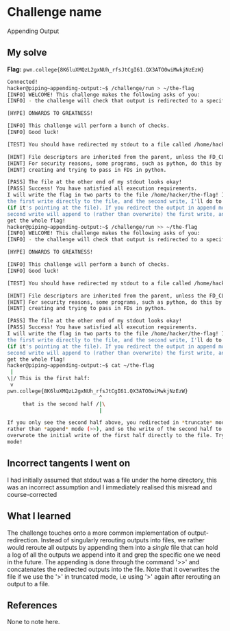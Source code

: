 # Challenge name
Appending Output

## My solve
**Flag:** `pwn.college{8K6luXMQzL2gxNUh_rfsJtCgI61.QX3ATO0wiMwkjNzEzW}`

```bash
Connected!                                                                        
hacker@piping~appending-output:~$ /challenge/run > ~/the-flag
[INFO] WELCOME! This challenge makes the following asks of you:
[INFO] - the challenge will check that output is redirected to a specific file path : /home/hacker/the-flag

[HYPE] ONWARDS TO GREATNESS!

[INFO] This challenge will perform a bunch of checks.
[INFO] Good luck!

[TEST] You should have redirected my stdout to a file called /home/hacker/the-flag. Checking...

[HINT] File descriptors are inherited from the parent, unless the FD_CLOEXEC is set by the parent on the file descriptor.
[HINT] For security reasons, some programs, such as python, do this by default in certain cases. Be careful if you are
[HINT] creating and trying to pass in FDs in python.

[PASS] The file at the other end of my stdout looks okay!
[PASS] Success! You have satisfied all execution requirements.
I will write the flag in two parts to the file /home/hacker/the-flag! I'll do 
the first write directly to the file, and the second write, I'll do to stdout 
(if it's pointing at the file). If you redirect the output in append mode, the 
second write will append to (rather than overwrite) the first write, and you'll 
get the whole flag!
hacker@piping~appending-output:~$ /challenge/run >> ~/the-flag
[INFO] WELCOME! This challenge makes the following asks of you:
[INFO] - the challenge will check that output is redirected to a specific file path : /home/hacker/the-flag

[HYPE] ONWARDS TO GREATNESS!

[INFO] This challenge will perform a bunch of checks.
[INFO] Good luck!

[TEST] You should have redirected my stdout to a file called /home/hacker/the-flag. Checking...

[HINT] File descriptors are inherited from the parent, unless the FD_CLOEXEC is set by the parent on the file descriptor.
[HINT] For security reasons, some programs, such as python, do this by default in certain cases. Be careful if you are
[HINT] creating and trying to pass in FDs in python.

[PASS] The file at the other end of my stdout looks okay!
[PASS] Success! You have satisfied all execution requirements.
I will write the flag in two parts to the file /home/hacker/the-flag! I'll do 
the first write directly to the file, and the second write, I'll do to stdout 
(if it's pointing at the file). If you redirect the output in append mode, the 
second write will append to (rather than overwrite) the first write, and you'll 
get the whole flag!
hacker@piping~appending-output:~$ cat ~/the-flag
 | 
\|/ This is the first half:
 v 
pwn.college{8K6luXMQzL2gxNUh_rfsJtCgI61.QX3ATO0wiMwkjNzEzW}
                              ^
     that is the second half /|\
                              |

If you only see the second half above, you redirected in *truncate* mode (>) 
rather than *append* mode (>>), and so the write of the second half to stdout 
overwrote the initial write of the first half directly to the file. Try append 
mode!
```

## Incorrect tangents I went on
I had initially assumed that stdout was a file under the home directory, this was an incorrect assumption and I immediately realised this misread and course-corrected

## What I learned
The challenge touches onto a more common implementation of output-redirection. Instead of singularly rerouting outputs into files, we rather would reroute all outputs by appending them into a *single* file that can hold a log of all the outputs we append into it and grep the specific one we need in the future. The appending is done through the command '>>' and concatenates the redirected outputs into the file. Note that it overwrites the file if we use the '>' in truncated mode, i.e using '>' again after rerouting an output to a file. 

## References
None to note here.